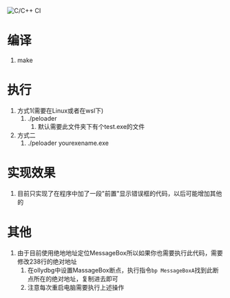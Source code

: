 ![C/C++ CI](https://github.com/ffashion/peloader/workflows/C/C++%20CI/badge.svg)
# 编译

1. make 

# 执行

1. 方式1(需要在Linux或者在wsl下)
   1. ./peloader 
      1. 默认需要此文件夹下有个test.exe的文件
2. 方式二
   1. ./peloader yourexename.exe 



# 实现效果

1. 目前只实现了在程序中加了一段"前置"显示错误框的代码，以后可能增加其他的



# 其他

1. 由于目前使用绝地地址定位MessageBox所以如果你也需要执行此代码，需要修改238行的绝对地址
   1. 在ollydbg中设置MassageBox断点，执行指令`bp MessageBoxA`找到此断点所在的绝对地址，复制进去即可
   2. 注意每次重启电脑需要执行上述操作